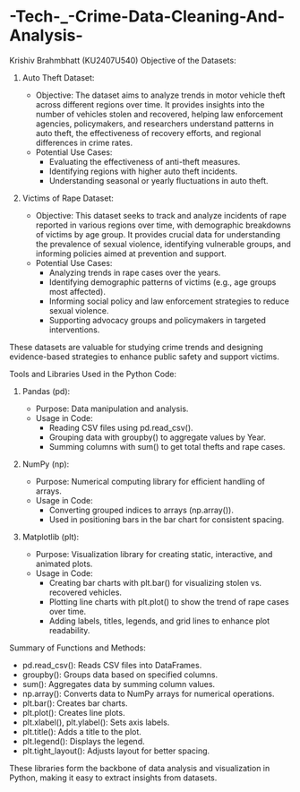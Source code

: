# -Tech-_-Crime-Data-Cleaning-And-Analysis-
Krishiv Brahmbhatt (KU2407U540)
Objective of the Datasets:

1. Auto Theft Dataset:
   - Objective:
     The dataset aims to analyze trends in motor vehicle theft across different regions over time. It provides insights into the number of vehicles stolen and recovered, helping law enforcement agencies, policymakers, and researchers understand patterns in auto theft, the effectiveness of recovery efforts, and regional differences in crime rates.
   - Potential Use Cases:
     - Evaluating the effectiveness of anti-theft measures.
     - Identifying regions with higher auto theft incidents.
     - Understanding seasonal or yearly fluctuations in auto theft.

2. Victims of Rape Dataset:
   - Objective:
     This dataset seeks to track and analyze incidents of rape reported in various regions over time, with demographic breakdowns of victims by age group. It provides crucial data for understanding the prevalence of sexual violence, identifying vulnerable groups, and informing policies aimed at prevention and support.
   - Potential Use Cases:
     - Analyzing trends in rape cases over the years.
     - Identifying demographic patterns of victims (e.g., age groups most affected).
     - Informing social policy and law enforcement strategies to reduce sexual violence.
     - Supporting advocacy groups and policymakers in targeted interventions.

These datasets are valuable for studying crime trends and designing evidence-based strategies to enhance public safety and support victims.

Tools and Libraries Used in the Python Code:

1. Pandas (pd):
   - Purpose: Data manipulation and analysis.
   - Usage in Code:
     - Reading CSV files using pd.read_csv().
     - Grouping data with groupby() to aggregate values by Year.
     - Summing columns with sum() to get total thefts and rape cases.

2. NumPy (np):
   - Purpose: Numerical computing library for efficient handling of arrays.
   - Usage in Code:
     - Converting grouped indices to arrays (np.array()).
     - Used in positioning bars in the bar chart for consistent spacing.

3. Matplotlib (plt):
   - Purpose: Visualization library for creating static, interactive, and animated plots.
   - Usage in Code:
     - Creating bar charts with plt.bar() for visualizing stolen vs. recovered vehicles.
     - Plotting line charts with plt.plot() to show the trend of rape cases over time.
     - Adding labels, titles, legends, and grid lines to enhance plot readability.

Summary of Functions and Methods:
- pd.read_csv(): Reads CSV files into DataFrames.
- groupby(): Groups data based on specified columns.
- sum(): Aggregates data by summing column values.
- np.array(): Converts data to NumPy arrays for numerical operations.
- plt.bar(): Creates bar charts.
- plt.plot(): Creates line plots.
- plt.xlabel(), plt.ylabel(): Sets axis labels.
- plt.title(): Adds a title to the plot.
- plt.legend(): Displays the legend.
- plt.tight_layout(): Adjusts layout for better spacing.

These libraries form the backbone of data analysis and visualization in Python, making it easy to extract insights from datasets.
